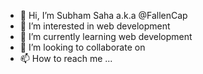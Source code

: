 - 👋 Hi, I’m Subham Saha a.k.a @FallenCap
- 👀 I’m interested in web development
- 🌱 I’m currently learning web development
- 💞️ I’m looking to collaborate on 
- 📫 How to reach me ...

<!---
FallenCap/FallenCap is a ✨ special ✨ repository because its `README.md` (this file) appears on your GitHub profile.
You can click the Preview link to take a look at your changes.
--->
